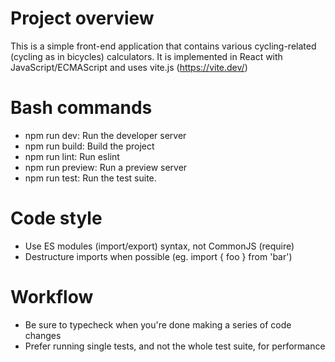 # Project overview

This is a simple front-end application that contains various cycling-related (cycling as in bicycles) calculators. It is implemented in React with JavaScript/ECMAScript and uses vite.js (https://vite.dev/)

# Bash commands
- npm run dev: Run the developer server
- npm run build: Build the project
- npm run lint: Run eslint
- npm run preview: Run a preview server
- npm run test: Run the test suite.

# Code style
- Use ES modules (import/export) syntax, not CommonJS (require)
- Destructure imports when possible (eg. import { foo } from 'bar')

# Workflow
- Be sure to typecheck when you're done making a series of code changes
- Prefer running single tests, and not the whole test suite, for performance

